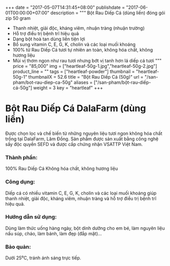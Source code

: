 +++
date = "2017-05-07T14:31:45+08:00"
publishdate = "2017-06-01T00:00:00+07:00"
description = """
Bột Rau Diếp Cá (dùng liền) đóng gói zip 50 gram

* Thanh nhiệt, giải độc, kháng viêm, nhuận tràng (nhuận trường)
* Hỗ trợ điều trị bệnh trĩ hiệu quả
* Dạng bột hoà tan dùng liền tiện lợi
* Bổ sung vitamin C, E, G, K, cholin và các loại muối khoáng
* 100% từ Rau Diếp Cá tươi tự nhiên an toàn, không hóa chất, không hương liệu
* Mùi vị thơm ngon như rau tươi nhưng bớt vị tanh hơn lá diếp cá tươi
"""
price = "85,000"
img = ["heartleaf-50g-1.jpg","heartleaf-50g-2.jpg"]
product_line = ""
tags = ["heartleaf-powder"]
thumbnail = "heartleaf-50g-1"
thumbnailX = 52.6
title = "Bột Rau Diếp Cá (50g)"
url = "/san-pham/bot-rau-diep-ca-50g"
aliases = ["/san-pham/bột-rau-diếp-cá-50g"]
weight = 3
key = "heartleaf"
+++

# Bột Rau Diếp Cá DalaFarm (dùng liền) 
                             
Được chọn lọc và chế biến từ những nguyên liệu 
tươi ngon không hóa chất trồng tại DalaFarm, Lâm Đồng. Sản phẩm được 
sản xuất bằng công nghệ sấy độc quyền SEFD và được cấp chứng nhận 
VSATTP Việt Nam.

### Thành phần: 
100% Rau Diếp Cá
Không hóa chất, không hương liệu

### Công dụng: 
Diếp cá có nhiều vitamin C, E, G,
K, cholin và các loại muối khoáng
giúp thanh nhiệt, giải độc, kháng 
viêm, nhuận tràng và hỗ trợ điều 
trị bệnh trĩ hiệu quả.

### Hướng dẫn sử dụng:  
Dùng làm thức uống hàng ngày, 
bột dinh dưỡng cho em bé, làm 
nguyên liệu nấu súp, cháo, làm 
bánh, làm đẹp (đắp mặt)…

### Bảo quản: 
Dưới 25⁰C, tránh ánh sáng trực tiếp.

